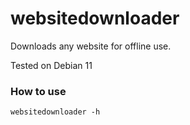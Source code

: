 # websitedownloader
Downloads any website for offline use.

Tested on Debian 11

### How to use
`websitedownloader -h`
